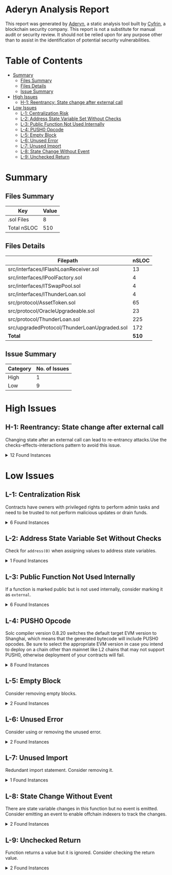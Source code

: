 # Aderyn Analysis Report

This report was generated by [Aderyn](https://github.com/Cyfrin/aderyn), a static analysis tool built by [Cyfrin](https://cyfrin.io), a blockchain security company. This report is not a substitute for manual audit or security review. It should not be relied upon for any purpose other than to assist in the identification of potential security vulnerabilities.
# Table of Contents

- [Summary](#summary)
  - [Files Summary](#files-summary)
  - [Files Details](#files-details)
  - [Issue Summary](#issue-summary)
- [High Issues](#high-issues)
  - [H-1: Reentrancy: State change after external call](#h-1-reentrancy-state-change-after-external-call)
- [Low Issues](#low-issues)
  - [L-1: Centralization Risk](#l-1-centralization-risk)
  - [L-2: Address State Variable Set Without Checks](#l-2-address-state-variable-set-without-checks)
  - [L-3: Public Function Not Used Internally](#l-3-public-function-not-used-internally)
  - [L-4: PUSH0 Opcode](#l-4-push0-opcode)
  - [L-5: Empty Block](#l-5-empty-block)
  - [L-6: Unused Error](#l-6-unused-error)
  - [L-7: Unused Import](#l-7-unused-import)
  - [L-8: State Change Without Event](#l-8-state-change-without-event)
  - [L-9: Unchecked Return](#l-9-unchecked-return)


# Summary

## Files Summary

| Key | Value |
| --- | --- |
| .sol Files | 8 |
| Total nSLOC | 510 |


## Files Details

| Filepath | nSLOC |
| --- | --- |
| src/interfaces/IFlashLoanReceiver.sol | 13 |
| src/interfaces/IPoolFactory.sol | 4 |
| src/interfaces/ITSwapPool.sol | 4 |
| src/interfaces/IThunderLoan.sol | 4 |
| src/protocol/AssetToken.sol | 65 |
| src/protocol/OracleUpgradeable.sol | 23 |
| src/protocol/ThunderLoan.sol | 225 |
| src/upgradedProtocol/ThunderLoanUpgraded.sol | 172 |
| **Total** | **510** |


## Issue Summary

| Category | No. of Issues |
| --- | --- |
| High | 1 |
| Low | 9 |


# High Issues

## H-1: Reentrancy: State change after external call

Changing state after an external call can lead to re-entrancy attacks.Use the checks-effects-interactions pattern to avoid this issue.

<details><summary>12 Found Instances</summary>


- Found in src/protocol/ThunderLoan.sol [Line: 218](src/protocol/ThunderLoan.sol#L218)

	State is changed at: `s_currentlyFlashLoaning[token] = true`, `s_currentlyFlashLoaning[token] = false`
	```solidity
	        uint256 startingBalance = IERC20(token).balanceOf(address(assetToken));
	```

- Found in src/protocol/ThunderLoan.sol [Line: 232](src/protocol/ThunderLoan.sol#L232)

	State is changed at: `s_currentlyFlashLoaning[token] = true`, `s_currentlyFlashLoaning[token] = false`
	```solidity
	        assetToken.updateExchangeRate(fee);
	```

- Found in src/protocol/ThunderLoan.sol [Line: 237](src/protocol/ThunderLoan.sol#L237)

	State is changed at: `s_currentlyFlashLoaning[token] = false`
	```solidity
	        assetToken.transferUnderlyingTo(receiverAddress, amount);
	```

- Found in src/protocol/ThunderLoan.sol [Line: 255](src/protocol/ThunderLoan.sol#L255)

	State is changed at: `s_currentlyFlashLoaning[token] = false`
	```solidity
	        uint256 endingBalance = token.balanceOf(address(assetToken));
	```

- Found in src/protocol/ThunderLoan.sol [Line: 281](src/protocol/ThunderLoan.sol#L281)

	State is changed at: `s_tokenToAssetToken[token] = assetToken`
	```solidity
	            string memory name = string.concat(
	```

- Found in src/protocol/ThunderLoan.sol [Line: 285](src/protocol/ThunderLoan.sol#L285)

	State is changed at: `s_tokenToAssetToken[token] = assetToken`
	```solidity
	            string memory symbol = string.concat(
	```

- Found in src/upgradedProtocol/ThunderLoanUpgraded.sol [Line: 191](src/upgradedProtocol/ThunderLoanUpgraded.sol#L191)

	State is changed at: `s_currentlyFlashLoaning[token] = true`, `s_currentlyFlashLoaning[token] = false`
	```solidity
	        uint256 startingBalance = IERC20(token).balanceOf(address(assetToken));
	```

- Found in src/upgradedProtocol/ThunderLoanUpgraded.sol [Line: 203](src/upgradedProtocol/ThunderLoanUpgraded.sol#L203)

	State is changed at: `s_currentlyFlashLoaning[token] = true`, `s_currentlyFlashLoaning[token] = false`
	```solidity
	        assetToken.updateExchangeRate(fee);
	```

- Found in src/upgradedProtocol/ThunderLoanUpgraded.sol [Line: 208](src/upgradedProtocol/ThunderLoanUpgraded.sol#L208)

	State is changed at: `s_currentlyFlashLoaning[token] = false`
	```solidity
	        assetToken.transferUnderlyingTo(receiverAddress, amount);
	```

- Found in src/upgradedProtocol/ThunderLoanUpgraded.sol [Line: 223](src/upgradedProtocol/ThunderLoanUpgraded.sol#L223)

	State is changed at: `s_currentlyFlashLoaning[token] = false`
	```solidity
	        uint256 endingBalance = token.balanceOf(address(assetToken));
	```

- Found in src/upgradedProtocol/ThunderLoanUpgraded.sol [Line: 243](src/upgradedProtocol/ThunderLoanUpgraded.sol#L243)

	State is changed at: `s_tokenToAssetToken[token] = assetToken`
	```solidity
	            string memory name = string.concat("ThunderLoan ", IERC20Metadata(address(token)).name());
	```

- Found in src/upgradedProtocol/ThunderLoanUpgraded.sol [Line: 244](src/upgradedProtocol/ThunderLoanUpgraded.sol#L244)

	State is changed at: `s_tokenToAssetToken[token] = assetToken`
	```solidity
	            string memory symbol = string.concat("tl", IERC20Metadata(address(token)).symbol());
	```

</details>



# Low Issues

## L-1: Centralization Risk

Contracts have owners with privileged rights to perform admin tasks and need to be trusted to not perform malicious updates or drain funds.

<details><summary>6 Found Instances</summary>


- Found in src/protocol/ThunderLoan.sol [Line: 276](src/protocol/ThunderLoan.sol#L276)

	```solidity
	    ) external onlyOwner returns (AssetToken) {
	```

- Found in src/protocol/ThunderLoan.sol [Line: 317](src/protocol/ThunderLoan.sol#L317)

	```solidity
	    function updateFlashLoanFee(uint256 newFee) external onlyOwner {
	```

- Found in src/protocol/ThunderLoan.sol [Line: 348](src/protocol/ThunderLoan.sol#L348)

	```solidity
	    ) internal override onlyOwner {}
	```

- Found in src/upgradedProtocol/ThunderLoanUpgraded.sol [Line: 238](src/upgradedProtocol/ThunderLoanUpgraded.sol#L238)

	```solidity
	    function setAllowedToken(IERC20 token, bool allowed) external onlyOwner returns (AssetToken) {
	```

- Found in src/upgradedProtocol/ThunderLoanUpgraded.sol [Line: 264](src/upgradedProtocol/ThunderLoanUpgraded.sol#L264)

	```solidity
	    function updateFlashLoanFee(uint256 newFee) external onlyOwner {
	```

- Found in src/upgradedProtocol/ThunderLoanUpgraded.sol [Line: 287](src/upgradedProtocol/ThunderLoanUpgraded.sol#L287)

	```solidity
	    function _authorizeUpgrade(address newImplementation) internal override onlyOwner { }
	```

</details>



## L-2: Address State Variable Set Without Checks

Check for `address(0)` when assigning values to address state variables.

<details><summary>1 Found Instances</summary>


- Found in src/protocol/OracleUpgradeable.sol [Line: 16](src/protocol/OracleUpgradeable.sol#L16)

	```solidity
	        s_poolFactory = poolFactoryAddress;
	```

</details>



## L-3: Public Function Not Used Internally

If a function is marked public but is not used internally, consider marking it as `external`.

<details><summary>6 Found Instances</summary>


- Found in src/protocol/ThunderLoan.sol [Line: 265](src/protocol/ThunderLoan.sol#L265)

	```solidity
	    function repay(IERC20 token, uint256 amount) public {
	```

- Found in src/protocol/ThunderLoan.sol [Line: 330](src/protocol/ThunderLoan.sol#L330)

	```solidity
	    function getAssetFromToken(IERC20 token) public view returns (AssetToken) {
	```

- Found in src/protocol/ThunderLoan.sol [Line: 334](src/protocol/ThunderLoan.sol#L334)

	```solidity
	    function isCurrentlyFlashLoaning(IERC20 token) public view returns (bool) {
	```

- Found in src/upgradedProtocol/ThunderLoanUpgraded.sol [Line: 230](src/upgradedProtocol/ThunderLoanUpgraded.sol#L230)

	```solidity
	    function repay(IERC20 token, uint256 amount) public {
	```

- Found in src/upgradedProtocol/ThunderLoanUpgraded.sol [Line: 275](src/upgradedProtocol/ThunderLoanUpgraded.sol#L275)

	```solidity
	    function getAssetFromToken(IERC20 token) public view returns (AssetToken) {
	```

- Found in src/upgradedProtocol/ThunderLoanUpgraded.sol [Line: 279](src/upgradedProtocol/ThunderLoanUpgraded.sol#L279)

	```solidity
	    function isCurrentlyFlashLoaning(IERC20 token) public view returns (bool) {
	```

</details>



## L-4: PUSH0 Opcode

Solc compiler version 0.8.20 switches the default target EVM version to Shanghai, which means that the generated bytecode will include PUSH0 opcodes. Be sure to select the appropriate EVM version in case you intend to deploy on a chain other than mainnet like L2 chains that may not support PUSH0, otherwise deployment of your contracts will fail.

<details><summary>8 Found Instances</summary>


- Found in src/interfaces/IFlashLoanReceiver.sol [Line: 2](src/interfaces/IFlashLoanReceiver.sol#L2)

	```solidity
	pragma solidity 0.8.20;
	```

- Found in src/interfaces/IPoolFactory.sol [Line: 2](src/interfaces/IPoolFactory.sol#L2)

	```solidity
	pragma solidity 0.8.20;
	```

- Found in src/interfaces/ITSwapPool.sol [Line: 2](src/interfaces/ITSwapPool.sol#L2)

	```solidity
	pragma solidity 0.8.20;
	```

- Found in src/interfaces/IThunderLoan.sol [Line: 2](src/interfaces/IThunderLoan.sol#L2)

	```solidity
	pragma solidity 0.8.20;
	```

- Found in src/protocol/AssetToken.sol [Line: 2](src/protocol/AssetToken.sol#L2)

	```solidity
	pragma solidity 0.8.20;
	```

- Found in src/protocol/OracleUpgradeable.sol [Line: 2](src/protocol/OracleUpgradeable.sol#L2)

	```solidity
	pragma solidity 0.8.20;
	```

- Found in src/protocol/ThunderLoan.sol [Line: 64](src/protocol/ThunderLoan.sol#L64)

	```solidity
	pragma solidity 0.8.20;
	```

- Found in src/upgradedProtocol/ThunderLoanUpgraded.sol [Line: 64](src/upgradedProtocol/ThunderLoanUpgraded.sol#L64)

	```solidity
	pragma solidity 0.8.20;
	```

</details>



## L-5: Empty Block

Consider removing empty blocks.

<details><summary>2 Found Instances</summary>


- Found in src/protocol/ThunderLoan.sol [Line: 346](src/protocol/ThunderLoan.sol#L346)

	```solidity
	    function _authorizeUpgrade(
	```

- Found in src/upgradedProtocol/ThunderLoanUpgraded.sol [Line: 287](src/upgradedProtocol/ThunderLoanUpgraded.sol#L287)

	```solidity
	    function _authorizeUpgrade(address newImplementation) internal override onlyOwner { }
	```

</details>



## L-6: Unused Error

Consider using or removing the unused error.

<details><summary>2 Found Instances</summary>


- Found in src/protocol/ThunderLoan.sol [Line: 95](src/protocol/ThunderLoan.sol#L95)

	```solidity
	    error ThunderLoan__ExhangeRateCanOnlyIncrease();
	```

- Found in src/upgradedProtocol/ThunderLoanUpgraded.sol [Line: 84](src/upgradedProtocol/ThunderLoanUpgraded.sol#L84)

	```solidity
	    error ThunderLoan__ExhangeRateCanOnlyIncrease();
	```

</details>



## L-7: Unused Import

Redundant import statement. Consider removing it.

<details><summary>1 Found Instances</summary>


- Found in src/interfaces/IFlashLoanReceiver.sol [Line: 4](src/interfaces/IFlashLoanReceiver.sol#L4)

	```solidity
	import { IThunderLoan } from "./IThunderLoan.sol";
	```

</details>



## L-8: State Change Without Event

There are state variable changes in this function but no event is emitted. Consider emitting an event to enable offchain indexers to track the changes.

<details><summary>2 Found Instances</summary>


- Found in src/protocol/ThunderLoan.sol [Line: 317](src/protocol/ThunderLoan.sol#L317)

	```solidity
	    function updateFlashLoanFee(uint256 newFee) external onlyOwner {
	```

- Found in src/upgradedProtocol/ThunderLoanUpgraded.sol [Line: 264](src/upgradedProtocol/ThunderLoanUpgraded.sol#L264)

	```solidity
	    function updateFlashLoanFee(uint256 newFee) external onlyOwner {
	```

</details>



## L-9: Unchecked Return

Function returns a value but it is ignored. Consider checking the return value.

<details><summary>2 Found Instances</summary>


- Found in src/protocol/ThunderLoan.sol [Line: 242](src/protocol/ThunderLoan.sol#L242)

	```solidity
	        receiverAddress.functionCall(
	```

- Found in src/upgradedProtocol/ThunderLoanUpgraded.sol [Line: 210](src/upgradedProtocol/ThunderLoanUpgraded.sol#L210)

	```solidity
	        receiverAddress.functionCall(
	```

</details>



